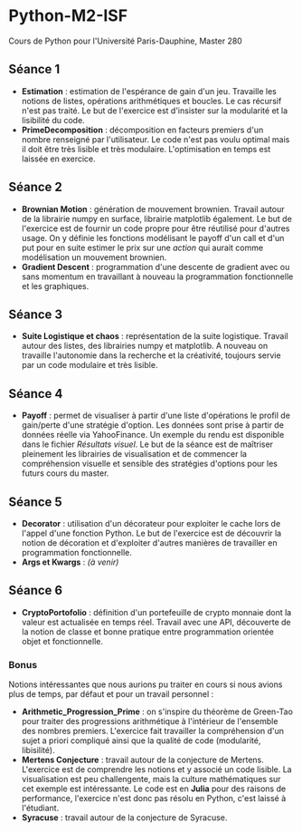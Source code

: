 # Python-M2-ISF
Cours de Python pour l'Université Paris-Dauphine, Master 280

## Séance 1
* **Estimation** : estimation de l'espérance de gain d'un jeu. Travaille les notions de listes, opérations arithmétiques et boucles. Le cas récursif n'est pas traité. Le but de l'exercice est d'insister sur la modularité et la lisibilité du code.
* **PrimeDecomposition** : décomposition en facteurs premiers d'un nombre renseigné par l'utilisateur. Le code n'est pas voulu optimal mais il doit être très lisible et très modulaire. L'optimisation en temps est laissée en exercice.


## Séance 2
* **Brownian Motion** : génération de mouvement brownien. Travail autour de la librairie numpy en surface, librairie matplotlib également. Le but de l'exercice est de fournir un code propre pour être réutilisé pour d'autres usage. On y définie les fonctions modélisant le payoff d'un call et d'un put pour en suite estimer le prix sur une *action* qui aurait comme modélisation un mouvement brownien.
* **Gradient Descent** : programmation d'une descente de gradient avec ou sans momentum en travaillant à nouveau la programmation fonctionnelle et les graphiques.



## Séance 3
* **Suite Logistique et chaos** : représentation de la suite logistique. Travail autour des listes, des librairies numpy et matplotlib. A nouveau on travaille l'autonomie dans la recherche et la créativité, toujours servie par un code modulaire et très lisible.


## Séance 4
* **Payoff** : permet de visualiser à partir d'une liste d'opérations le profil de gain/perte d'une stratégie d'option. Les données sont prise à partir de données réelle via YahooFinance. Un exemple du rendu est disponible dans le fichier *Résultats visuel*. Le but de la séance est de maîtriser pleinement les librairies de visualisation et de commencer la compréhension visuelle et sensible des stratégies d'options pour les futurs cours du master.


## Séance 5
* **Decorator** : utilisation d'un décorateur pour exploiter le cache lors de l'appel d'une fonction Python. Le but de l'exercice est de découvrir la notion de décoration et d'exploiter d'autres manières de travailler en programmation fonctionnelle.
* **Args et Kwargs** : *(à venir)* 


## Séance 6
* **CryptoPortofolio** : définition d'un portefeuille de crypto monnaie dont la valeur est actualisée en temps réel. Travail avec une API, découverte de la notion de classe et bonne pratique entre programmation orientée objet et fonctionnelle.



### Bonus
Notions intéressantes que nous aurions pu traiter en cours si nous avions plus de temps, par défaut et pour un travail personnel :
* **Arithmetic_Progression_Prime** : on s'inspire du théorème de Green-Tao pour traiter des progressions arithmétique à l'intérieur de l'ensemble des nombres premiers. L'exercice fait travailler la compréhension d'un sujet a priori compliqué ainsi que la qualité de code (modularité, libisilité).
* **Mertens Conjecture** : travail autour de la conjecture de Mertens. L'exercice est de comprendre les notions et y associé un code lisible. La visualisation est peu challengente, mais la culture mathématiques sur cet exemple est intéressante. Le code est en **Julia** pour des raisons de performance, l'exercice n'est donc pas résolu en Python, c'est laissé à l'étudiant.
* **Syracuse** : travail autour de la conjecture de Syracuse.
